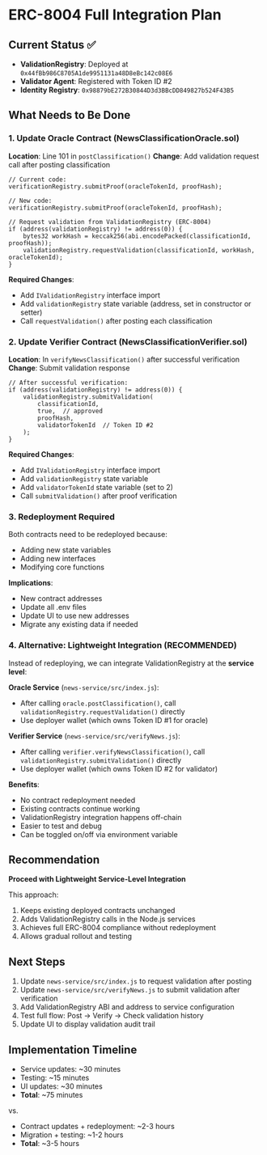 # ERC-8004 Full Integration Plan

## Current Status  ✅

- **ValidationRegistry**: Deployed at `0x44fBb986C8705A1de9951131a48D8eBc142c08E6`
- **Validator Agent**: Registered with Token ID #2
- **Identity Registry**: `0x98879bE272B30844D3d3BBcDD849827b524F43B5`

## What Needs to Be Done

### 1. Update Oracle Contract (NewsClassificationOracle.sol)

**Location**: Line 101 in `postClassification()`
**Change**: Add validation request call after posting classification

```solidity
// Current code:
verificationRegistry.submitProof(oracleTokenId, proofHash);

// New code:
verificationRegistry.submitProof(oracleTokenId, proofHash);

// Request validation from ValidationRegistry (ERC-8004)
if (address(validationRegistry) != address(0)) {
    bytes32 workHash = keccak256(abi.encodePacked(classificationId, proofHash));
    validationRegistry.requestValidation(classificationId, workHash, oracleTokenId);
}
```

**Required Changes**:
- Add `IValidationRegistry` interface import
- Add `validationRegistry` state variable (address, set in constructor or setter)
- Call `requestValidation()` after posting each classification

### 2. Update Verifier Contract (NewsClassificationVerifier.sol)

**Location**: In `verifyNewsClassification()` after successful verification
**Change**: Submit validation response

```solidity
// After successful verification:
if (address(validationRegistry) != address(0)) {
    validationRegistry.submitValidation(
        classificationId,
        true,  // approved
        proofHash,
        validatorTokenId  // Token ID #2
    );
}
```

**Required Changes**:
- Add `IValidationRegistry` interface import
- Add `validationRegistry` state variable
- Add `validatorTokenId` state variable (set to 2)
- Call `submitValidation()` after proof verification

### 3. Redeployment Required

Both contracts need to be redeployed because:
- Adding new state variables
- Adding new interfaces
- Modifying core functions

**Implications**:
- New contract addresses
- Update all .env files
- Update UI to use new addresses
- Migrate any existing data if needed

### 4. Alternative: Lightweight Integration (RECOMMENDED)

Instead of redeploying, we can integrate ValidationRegistry at the **service level**:

**Oracle Service** (`news-service/src/index.js`):
- After calling `oracle.postClassification()`, call `validationRegistry.requestValidation()` directly
- Use deployer wallet (which owns Token ID #1 for oracle)

**Verifier Service** (`news-service/src/verifyNews.js`):
- After calling `verifier.verifyNewsClassification()`, call `validationRegistry.submitValidation()` directly
- Use deployer wallet (which owns Token ID #2 for validator)

**Benefits**:
- No contract redeployment needed
- Existing contracts continue working
- ValidationRegistry integration happens off-chain
- Easier to test and debug
- Can be toggled on/off via environment variable

## Recommendation

**Proceed with Lightweight Service-Level Integration**

This approach:
1. Keeps existing deployed contracts unchanged
2. Adds ValidationRegistry calls in the Node.js services
3. Achieves full ERC-8004 compliance without redeployment
4. Allows gradual rollout and testing

## Next Steps

1. Update `news-service/src/index.js` to request validation after posting
2. Update `news-service/src/verifyNews.js` to submit validation after verification
3. Add ValidationRegistry ABI and address to service configuration
4. Test full flow: Post → Verify → Check validation history
5. Update UI to display validation audit trail

## Implementation Timeline

- Service updates: ~30 minutes
- Testing: ~15 minutes
- UI updates: ~30 minutes
- **Total**: ~75 minutes

vs.

- Contract updates + redeployment: ~2-3 hours
- Migration + testing: ~1-2 hours
- **Total**: ~3-5 hours
